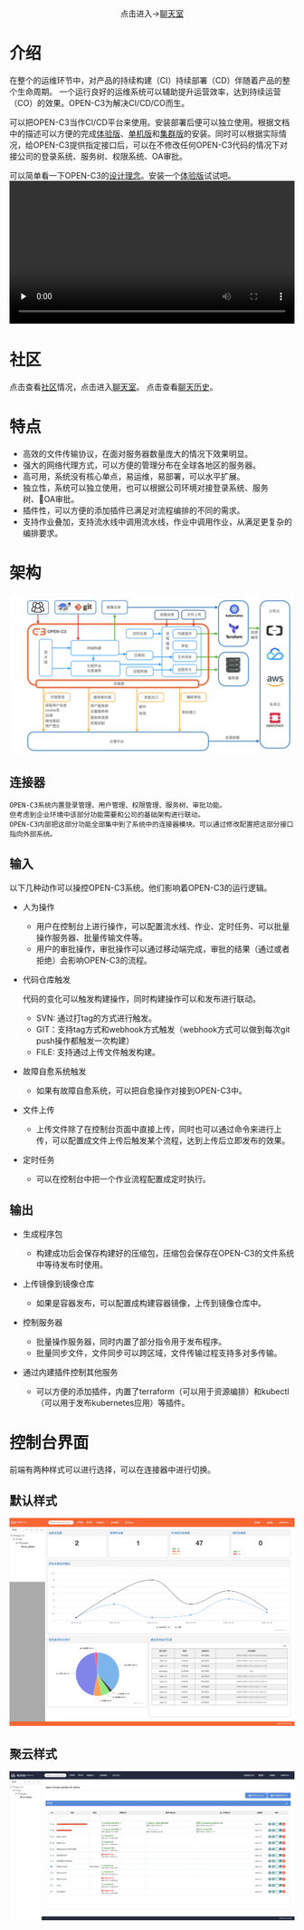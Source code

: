 <center>
点击进入-><a href="https://webchat.freenode.net/?channels=#open-c3">聊天室</a>
</center>

# 介绍

在整个的运维环节中，对产品的持续构建（CI）持续部署（CD）伴随着产品的整个生命周期。
一个运行良好的运维系统可以辅助提升运营效率，达到持续运营（CO）的效果。OPEN-C3为解决CI/CD/CO而生。

可以把OPEN-C3当作CI/CD平台来使用。安装部署后便可以独立使用。根据文档中的描述可以方便的完成[体验版](/体验版安装/README.md)、[单机版](/单机版安装/README.md)和[集群版](/集群版安装/README.md)的安装。同时可以根据实际情况，给OPEN-C3提供指定接口后，可以在不修改任何OPEN-C3代码的情况下对接公司的登录系统、服务树、权限系统、OA审批。

可以简单看一下OPEN-C3的[设计理念](/设计理念/README.md)。安装一个[体验版](/体验版安装/README.md)试试吧。
<video id="video" controls="" preload="none" type="video/mp4" width="100%" >
<source id="mp4" src="/video/OPEN-C3体验版演示.mp4" type="video/mp4">
</video>

# 社区

点击查看[社区](/社区/README.md)情况，点击进入[聊天室](https://webchat.freenode.net/?channels=#open-c3)。
点击查看[聊天历史](http://open-c3.cmcloud.org/irclog/index.php)。

# 特点

* 高效的文件传输协议，在面对服务器数量庞大的情况下效果明显。
* 强大的网络代理方式，可以方便的管理分布在全球各地区的服务器。
* 高可用，系统没有核心单点，易运维，易部署，可以水平扩展。
* 独立性，系统可以独立使用，也可以根据公司环境对接登录系统、服务树、OA审批。
* 插件性，可以方便的添加插件已满足对流程编排的不同的需求。
* 支持作业叠加，支持流水线中调用流水线，作业中调用作业，从满足更复杂的编排要求。

# 架构

![架构图](/介绍/images/架构图.png)

## 连接器
```
OPEN-C3系统内置登录管理、用户管理、权限管理、服务树、审批功能。
但考虑到企业环境中该部分功能需要和公司的基础架构进行联动。
OPEN-C3内部把这部分功能全部集中到了系统中的连接器模块。可以通过修改配置把这部分接口指向外部系统。
```
## 输入

以下几种动作可以操控OPEN-C3系统。他们影响着OPEN-C3的运行逻辑。

* 人为操作
   * 用户在控制台上进行操作，可以配置流水线、作业、定时任务、可以批量操作服务器、批量传输文件等。
   * 用户的审批操作，审批操作可以通过移动端完成，审批的结果（通过或者拒绝）会影响OPEN-C3的流程。


* 代码仓库触发

    代码的变化可以触发构建操作，同时构建操作可以和发布进行联动。

   * SVN: 通过打tag的方式进行触发。
   * GIT：支持tag方式和webhook方式触发（webhook方式可以做到每次git push操作都触发一次构建）
   * FILE: 支持通过上传文件触发构建。


* 故障自愈系统触发

   * 如果有故障自愈系统，可以把自愈操作对接到OPEN-C3中。


* 文件上传

    * 上传文件除了在控制台页面中直接上传，同时也可以通过命令来进行上传，可以配置成文件上传后触发某个流程，达到上传后立即发布的效果。


* 定时任务

    * 可以在控制台中把一个作业流程配置成定时执行。

## 输出

* 生成程序包

   * 构建成功后会保存构建好的压缩包，压缩包会保存在OPEN-C3的文件系统中等待发布时使用。


* 上传镜像到镜像仓库

    * 如果是容器发布，可以配置成构建容器镜像，上传到镜像仓库中。


* 控制服务器

    * 批量操作服务器，同时内置了部分指令用于发布程序。
    * 批量同步文件，文件同步可以跨区域，文件传输过程支持多对多传输。


* 通过内建插件控制其他服务

    * 可以方便的添加插件，内置了terraform（可以用于资源编排）和kubectl（可以用于发布kubernetes应用）等插件。


# 控制台界面

前端有两种样式可以进行选择，可以在连接器中进行切换。

## 默认样式

![仪表盘](/介绍/images/仪表盘.png)

## 聚云样式

![聚云样式](/介绍/images/juyun样式.png)

